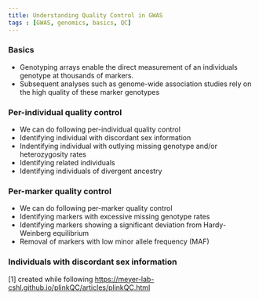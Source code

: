 ```yaml
---
title: Understanding Quality Control in GWAS
tags : [GWAS, genomics, basics, QC]
---
```



### Basics 
- Genotyping arrays enable the direct measurement of an individuals genotype at thousands of markers. 
- Subsequent analyses such as genome-wide association studies rely on the high quality of these marker genotypes


### Per-individual quality control

- We can do following per-individual quality control 
 - Identifying individual with discordant sex information 
 - Indentifying individual with outlying missing genotype and/or heterozygosity rates
 - Identifying related individuals
 - Identifying individuals of divergent ancestry
 
### Per-marker quality control
 
 - We can do following per-marker quality control 
  - Identifying markers with excessive missing genotype rates 
  - Identifying markers showing a significant deviation from Hardy-Weinberg equilibrium
  - Removal of markers with low minor allele frequency (MAF)

### Individuals with discordant sex information

[1] created while following https://meyer-lab-cshl.github.io/plinkQC/articles/plinkQC.html 
